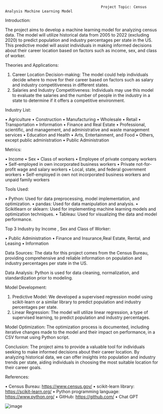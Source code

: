                                                 Project Topic: Census Analysis Machine Learning Model
Introduction: 

The project aims to develop a machine learning model for analyzing census data. The model will utilize historical data from 2005 to 2022 (excluding 2020) to predict population and industry percentages per state in the US. This predictive model will assist individuals in making informed decisions about their career location based on factors such as income, sex, and class of worker.

Theories and Applications:

1.	Career Location Decision-making: The model could help individuals decide where to move for their career based on factors such as salary and industry competitiveness in different states.
2.	Salaries and Industry Competitiveness: Individuals may use this model to evaluate the salaries and the number of people in the industry in a state to determine if it offers a competitive environment.

Industry List:

•	Agriculture
•	Construction
•	Manufacturing
•	Wholesale
•	Retail
•	Transportation
•	Information
•	Finance and Real Estate
•	Professional, scientific, and management, and administrative and waste management services
•	Education and Health
•	Arts, Entertainment, and Food
•	Others, except public administration
•	Public Administration

Metrics:

•	Income
•	Sex
•	Class of workers
•	Employee of private company workers
•	Self-employed in own incorporated business workers
•	Private not-for-profit wage and salary workers
•	Local, state, and federal government workers
•	Self-employed in own not incorporated business workers and unpaid family workers


Tools Used:

•	Python: Used for data preprocessing, model implementation, and optimization.
•	pandas: Used for data manipulation and analysis.
•	Scikitlearn or sklearn: Used for implementing machine learning models and optimization techniques.
•	Tableau: Used for visualizing the data and model performance.

Top 3 Industry by Income , Sex and Class of Worker:

•	Public Administration
•	Finance and Insurance,Real Estate, Rental, and Leasing
•	Information

Data Sources: 
The data for this project comes from the Census Bureau, providing comprehensive and reliable information on population and industry percentages per state in the US.

Data Analysis: 
Python is used for data cleaning, normalization, and standardization prior to modeling. 

Model Development:
1.	Predictive Model: We developed a supervised regression model using scikit-learn or a similar library to predict population and industry percentages per state.
2.	Linear Regression: The model will utilize linear regression, a type of supervised learning, to predict population and industry percentages.

Model Optimization: 
The optimization process is documented, including iterative changes made to the model and their impact on performance, in a CSV format using Python script.

Conclusion:
The project aims to provide a valuable tool for individuals seeking to make informed decisions about their career location. By analyzing historical data, we can offer insights into population and industry trends per state, aiding individuals in choosing the most suitable location for their career goals.

References:

•	Census Bureau: https://www.census.gov/
•	scikit-learn library: https://scikit-learn.org/
•	Python programming language: https://www.python.org/
•	GitHub: https://github.com/
•	Chat GPT

![image](https://github.com/DRroth76/census_analysis_machine_learning_model/assets/147959766/d69963c2-4119-43e6-a9d6-fc505ee079c5)
